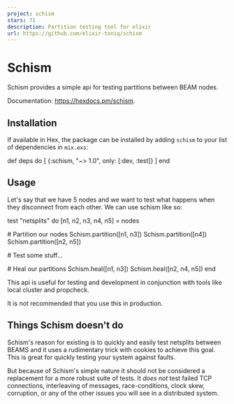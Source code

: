 ```yaml
---
project: schism
stars: 71
description: Partition testing tool for elixir
url: https://github.com/elixir-toniq/schism
---
```


Schism
======

Schism provides a simple api for testing partitions between BEAM nodes.

Documentation: https://hexdocs.pm/schism.

Installation
------------

If available in Hex, the package can be installed by adding `schism` to your list of dependencies in `mix.exs`:

def deps do
  \[
    {:schism, "~> 1.0", only: \[:dev, :test\]}
  \]
end

Usage
-----

Let's say that we have 5 nodes and we want to test what happens when they disconnect from each other. We can use schism like so:

test "netsplits" do
  \[n1, n2, n3, n4, n5\] \= nodes

  \# Partition our nodes
  Schism.partition(\[n1, n3\])
  Schism.partition(\[n4\])
  Schism.partition(\[n2, n5\])

  \# Test some stuff...

  \# Heal our partitions
  Schism.heal(\[n1, n3\])
  Schism.heal(\[n2, n4, n5\])
end

This api is useful for testing and development in conjunction with tools like local cluster and propcheck.

It is not recommended that you use this in production.

Things Schism doesn't do
------------------------

Schism's reason for existing is to quickly and easily test netsplits between BEAMS and it uses a rudimentary trick with cookies to achieve this goal. This is great for quickly testing your system against faults.

But because of Schism's simple nature it should not be considered a replacement for a more robust suite of tests. It _does not_ test failed TCP connections, interleaving of messages, race-conditions, clock skew, corruption, or any of the other issues you will see in a distributed system.
